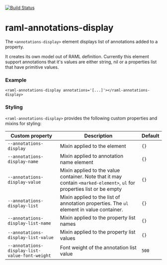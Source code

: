 [![Build Status](https://travis-ci.org/advanced-rest-client/raml-annotations-display.svg?branch=stage)](https://travis-ci.org/advanced-rest-client/raml-annotations-display)  

# raml-annotations-display

The `<annotations-display>` element displays list of annotations added to a
property.

It creates its own model out of RAML definition.
Currently this element support annotations that it's values are either string,
nil or a properties list that have primitive values.

### Example
```
<raml-annotations-display annotations='[...]'></raml-annotations-display>
```

### Styling
`<raml-annotations-display>` provides the following custom properties and mixins for styling:

Custom property | Description | Default
----------------|-------------|----------
`--annotations-display` | Mixin applied to the element | `{}`
`--annotations-display-name` | Mixin applied to annotation name element | `{}`
`--annotations-display-value` | Mixin applied to the value container. Note that it may contain `<marked-element>`, `ul` for properties list or be empty | `{}`
`--annotations-display-list` | Mixin applied to the list of annotation properties. The `ul` element in value container. | `{}`
`--annotations-display-list-name` | Mixin applied to the property list names | `{}`
`--annotations-display-list-value` | Mixin applied to the property list values | `{}`
`--annotations-display-list-value-font-weight` | Font weight of the annotation list value | `500`

